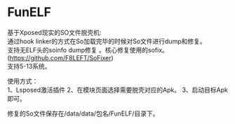 ﻿# FunELF   
 
基于Xposed现实的SO文件脱壳机:  
通过hook linker的方式在So加载完毕的时候对So文件进行dump和修复。  
支持无ELF头的soinfo dump修复 。核心修复使用的sofix。
(https://github.com/F8LEFT/SoFixer)  
支持5-13系统。  

使用方式：  
1、Lsposed激活插件
2、在模块页面选择需要脱壳对应的Apk。 
3、启动目标Apk即可。  

修复的So文件保存在/data/data/包名/FunELF/目录下。  

